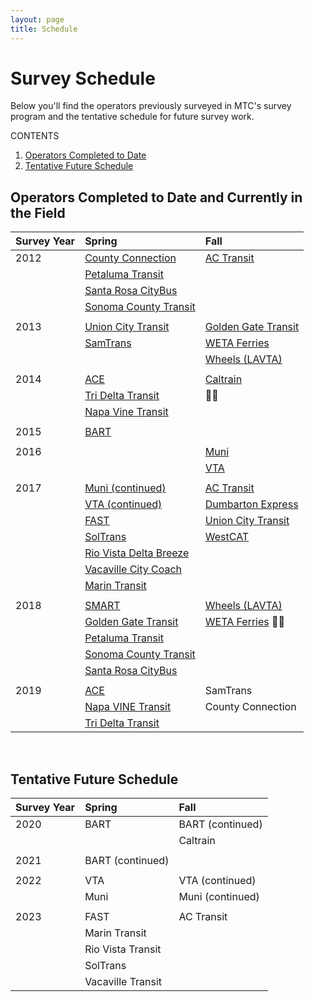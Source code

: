 ```yaml
---
layout: page
title: Schedule
---
```


# Survey Schedule

Below you'll find the operators previously surveyed in MTC's survey program and the tentative schedule for future survey work. 

CONTENTS

1. [Operators Completed to Date](#operators-completed-to-date)
2. [Tentative Future Schedule](#tentative-future-schedule)


## Operators Completed to Date and Currently in the Field

| **Survey Year**| **Spring**                                                                                        | **Fall**                                                              |
|:---------------|:--------------------------------------------------------------------------------------------------|:----------------------------------------------------------------------|
| 2012           | [County Connection](https://mtcdrive.app.box.com/v/onboard-survey-reports/folder/4229005757)      | [AC Transit](https://mtcdrive.app.box.com/folder/4228881949)	     |
|                | [Petaluma Transit](https://mtcdrive.app.box.com/v/onboard-survey-reports/folder/4229010489)       |                                                                       |
|                | [Santa Rosa CityBus](https://mtcdrive.app.box.com/v/onboard-survey-reports/folder/4229012765)     |                                                                       |
|                | [Sonoma County Transit](https://mtcdrive.app.box.com/v/onboard-survey-reports/folder/4229015169)  |                                                                       |
|                |                                                                                                   |                                                                       |
| 2013           | [Union City Transit](https://mtcdrive.app.box.com/v/onboard-survey-reports/folder/4229016999)     | [Golden Gate Transit](https://mtcdrive.app.box.com/folder/4229006491) |
|                | [SamTrans](https://mtcdrive.app.box.com/folder/4229011869)                                        | [WETA Ferries](https://mtcdrive.app.box.com/folder/4229013973)        |
| 		 |                                                                                                   | [Wheels (LAVTA)](https://mtcdrive.app.box.com/folder/4229007801)      |
|                |                                                                                                   |	                                                                     |
| 2014           | [ACE](https://mtcdrive.app.box.com/folder/4229001675)                                             | [Caltrain](https://mtcdrive.app.box.com/folder/4229004533)            |
|                | [Tri Delta Transit](https://mtcdrive.app.box.com/folder/4229016295)                               |                                                                     | 
|                | [Napa Vine Transit](https://mtcdrive.app.box.com/folder/4229009259)                               |                                                                       |
|                |                                                                                                   |                                                                       |
| 2015           | [BART](https://www.bart.gov/about/reports/profile)                                                |                                                                       |
|                |                                                                                                   |                                                                       |
| 2016           |                                                                                                   | [Muni](https://mtcdrive.app.box.com/folder/75147326756)               |
|                |                                                                                                   | [VTA](https://mtcdrive.app.box.com/folder/49675628429)                |
|                |                                                                                                   |                                                                       |
| 2017           | [Muni (continued)](https://mtcdrive.app.box.com/folder/75147326756)                               | [AC Transit](https://mtcdrive.app.box.com/folder/75144875210)         |
|                | [VTA (continued)](https://mtcdrive.app.box.com/folder/49675628429)                                | [Dumbarton Express](https://mtcdrive.app.box.com/folder/75144875210)  |
|                | [FAST](https://mtcdrive.app.box.com/folder/75143896283)                                           | [Union City Transit](https://mtcdrive.app.box.com/folder/75148832775) |
|                | [SolTrans](https://mtcdrive.app.box.com/folder/75143896283)                                       | [WestCAT](https://mtcdrive.app.box.com/folder/75146902472)            |
| 		 | [Rio Vista Delta Breeze](https://mtcdrive.app.box.com/folder/75143896283)                         |                                                                       |
| 		 | [Vacaville City Coach](https://mtcdrive.app.box.com/folder/75143896283)                           |                                                                       |
|                | [Marin Transit](https://mtcdrive.app.box.com/folder/36199576500)                                  |	                                                                     |
|                |                                                                                                   |                                                                       |
| 2018           | [SMART](https://mtcdrive.app.box.com/folder/75147709187)                                          | [Wheels (LAVTA)](https://mtcdrive.app.box.com/folder/75149642352)     |
|                | [Golden Gate Transit](https://mtcdrive.app.box.com/folder/75148643908)                            | [WETA Ferries](https://mtcdrive.app.box.com/folder/75149464708)       |
|                | [Petaluma Transit](https://mtcdrive.app.box.com/folder/75144036250)                               |                                                                       |
|                | [Sonoma County Transit](https://mtcdrive.app.box.com/folder/75144036250)                          |	                                                                     |
|                | [Santa Rosa CityBus](https://mtcdrive.app.box.com/folder/75144036250)                             |	                                                                     |
|                |                                                                                                   |
| 2019           | [ACE](https://mtcdrive.box.com/s/d2dogr76akruo04up6llks7fyjyur2au)                                | SamTrans                                                              |
|                | [Napa VINE Transit](https://mtcdrive.box.com/s/eeyfb7vh7w2cr6e6uu68b68xyd918fhv)                  | County Connection                                                     |
|                | [Tri Delta Transit](https://mtcdrive.box.com/s/ogm5xzoei5jy64s4u12n7ymqfvkc0roo)                  |                                                                       |

<br/>


## Tentative Future Schedule


| **Survey Year**                  | **Spring**             | **Fall**               |
|:---------------------------------|:-----------------------|:-----------------------|
| 2020                             | BART                   | BART (continued)       |
|                                  |                        | Caltrain               |
|                                  |                        |	                     |
| 2021                             | BART (continued)       |	                     |
|                                  |                        |                        |
| 2022                             | VTA                    | VTA (continued)        |
|                                  | Muni                   | Muni (continued)       |
|                                  |                        |                        |
| 2023                             | FAST                   | AC Transit             |
|                                  | Marin Transit          |                        |
|                                  | Rio Vista Transit      |                        |
|                                  | SolTrans               |                        |
|                                  | Vacaville Transit      |                        |




